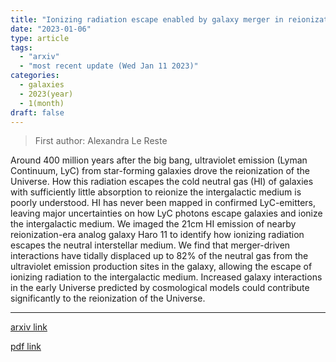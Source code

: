 ```yaml
---
title: "Ionizing radiation escape enabled by galaxy merger in reionization-era analog galaxy"
date: "2023-01-06"
type: article
tags:
  - "arxiv"
  - "most recent update (Wed Jan 11 2023)"
categories:
  - galaxies
  - 2023(year)
  - 1(month)
draft: false
---
```


> First author: Alexandra Le Reste

 Around 400 million years after the big bang, ultraviolet emission (Lyman
Continuum, LyC) from star-forming galaxies drove the reionization of the
Universe. How this radiation escapes the cold neutral gas (HI) of galaxies with
sufficiently little absorption to reionize the intergalactic medium is poorly
understood. HI has never been mapped in confirmed LyC-emitters, leaving major
uncertainties on how LyC photons escape galaxies and ionize the intergalactic
medium. We imaged the 21cm HI emission of nearby reionization-era analog galaxy
Haro 11 to identify how ionizing radiation escapes the neutral interstellar
medium. We find that merger-driven interactions have tidally displaced up to
82% of the neutral gas from the ultraviolet emission production sites in the
galaxy, allowing the escape of ionizing radiation to the intergalactic medium.
Increased galaxy interactions in the early Universe predicted by cosmological
models could contribute significantly to the reionization of the Universe.

---
[arxiv link](http://arxiv.org/abs/2301.02676v1)

[pdf link](http://arxiv.org/pdf/2301.02676v1)
